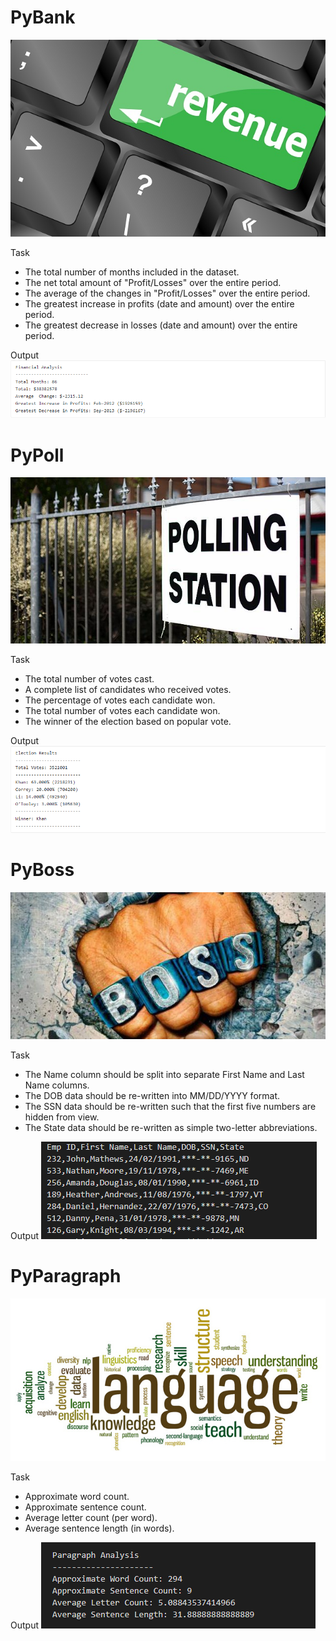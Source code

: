 # PyBank
![logo](/PyBank/images/logo.jpg)

Task
* The total number of months included in the dataset.
* The net total amount of "Profit/Losses" over the entire period.
* The average of the changes in "Profit/Losses" over the entire period.
* The greatest increase in profits (date and amount) over the entire period.
* The greatest decrease in losses (date and amount) over the entire period.

Output
![logo](/PyBank/images/output.PNG)

# PyPoll
![logo](/PyPoll/images/logo.jpg)

Task
* The total number of votes cast.
* A complete list of candidates who received votes.
* The percentage of votes each candidate won.
* The total number of votes each candidate won.
* The winner of the election based on popular vote.

Output
![logo](/PyPoll/images/output.PNG)

# PyBoss
![logo](/PyBoss/images/logo.jpg)

Task
* The Name column should be split into separate First Name and Last Name columns.
* The DOB data should be re-written into MM/DD/YYYY format.
* The SSN data should be re-written such that the first five numbers are hidden from view.
* The State data should be re-written as simple two-letter abbreviations.

Output
![logo](/PyBoss/images/output.PNG)

# PyParagraph
![logo](/PyParagraph/images/logo.jpg)

Task
* Approximate word count.
* Approximate sentence count.
* Average letter count (per word).
* Average sentence length (in words).

Output
![logo](/PyParagraph/images/output.PNG)
